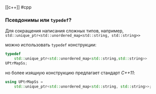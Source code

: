 [[c++]] #cpp
### Псевдонимы или `typedef`?

Для сокращения написания сложных типов, например, `std::unique_ptr<std::unordered_map<std::string, std::string>>`

можно использовать `typedef` конструкции:
```cpp
typedef
    std::unique_ptr<std::unordered_map<std::string,std::string>>
UPtrMapSs;
```

но более изящную конструкцию предлагает стандарт *C++11*:
```cpp
using UPtrMapSs = 
    std::unique_ptr<std::unordered_map<std::string, std::string>>;
```
